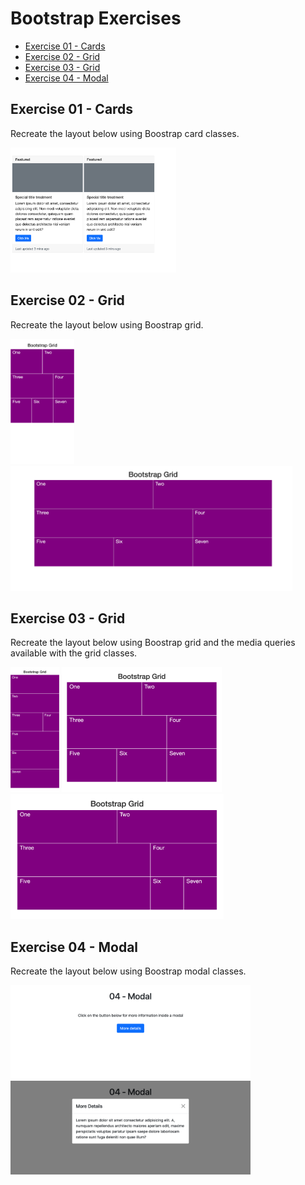 # Bootstrap Exercises

- [Exercise 01 - Cards](#ex01)
- [Exercise 02 - Grid](#ex02)
- [Exercise 03 - Grid](#ex03)
- [Exercise 04 - Modal](#ex04)

## <a id="ex01"></a> Exercise 01 - Cards

Recreate the layout below using Boostrap card classes.

<img src="../../_assets/bootstrap-exercises/bootstrap-ex01-cards.png" height=200 alt="screenshot of a card layout">

## <a id="ex02"></a> Exercise 02 - Grid

Recreate the layout below using Boostrap grid.

<img src="../../_assets/bootstrap-exercises/bootstrap-ex02-grid-01.png" height=200 alt="screenshot of a grid layout">
<img src="../../_assets/bootstrap-exercises/bootstrap-ex02-grid-02.png" height=200 alt="screenshot of a grid layout">

## <a id="ex03"></a> Exercise 03 - Grid

Recreate the layout below using Boostrap grid and the media queries available with the grid classes.

<img src="../../_assets/bootstrap-exercises/bootstrap-ex03-grid-01.png" height=200 alt="screenshot of a grid layout">
<img src="../../_assets/bootstrap-exercises/bootstrap-ex03-grid-02.png" height=200 alt="screenshot of a grid layout">
<img src="../../_assets/bootstrap-exercises/bootstrap-ex03-grid-03.png" height=200 alt="screenshot of a grid layout">

## <a id="ex04"></a> Exercise 04 - Modal

Recreate the layout below using Boostrap modal classes.

<img src="../../_assets/bootstrap-exercises/bootstrap-ex04-modal-01.png" height=150 alt="screenshot of a layout">
<img src="../../_assets/bootstrap-exercises/bootstrap-ex04-modal-02.png" height=150 alt="screenshot of a layout">
